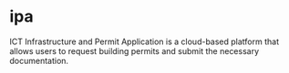 # ipa
ICT Infrastructure and Permit Application is a cloud-based platform that allows users to request building permits and submit the necessary documentation.

